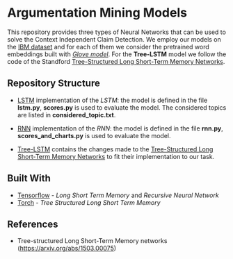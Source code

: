 # Argumentation Mining Models

This repository provides three types of Neural Networks that can be used to solve the Context Independent Claim Detection.
We employ our models on the  [IBM dataset](http://www.research.ibm.com/haifa/dept/vst/debating_data.shtml) and for each of them we consider the pretrained word embeddings built with [*Glove model*](https://nlp.stanford.edu/projects/glove/). For the **Tree-LSTM** model we follow the code of the Standford [Tree-Structured Long Short-Term Memory Networks](https://github.com/stanfordnlp/treelstm).


## Repository Structure
* [LSTM](https://github.com/sdrabb/argumentation_mining_models/tree/master/lstm) implementation of the *LSTM*: the model is defined in the file **lstm.py**, **scores.py** is used to evaluate the model. The considered topics are listed in **considered_topic.txt**.

* [RNN](https://github.com/sdrabb/argumentation_mining_models/tree/master/rnn) implementation of the *RNN*: the model is defined in the file **rnn.py**, **scores_and_charts.py** is used to evaluate the model. 

* [Tree-LSTM](https://github.com/sdrabb/argumentation_mining_models/tree/master/rnn) contains the changes made to the [Tree-Structured Long Short-Term Memory Networks](https://github.com/sdrabb/argumentation_mining_models/tree/master/rnn) to fit their implementation to our task. 


## Built With

* [Tensorflow](https://www.tensorflow.org/) - *Long Short Term Memory* and *Recursive Neural Network*
* [Torch](http://torch.ch/) - *Tree Structured Long Short Term Memory*

## References 


* Tree-structured Long Short-Term Memory networks (https://arxiv.org/abs/1503.00075)

